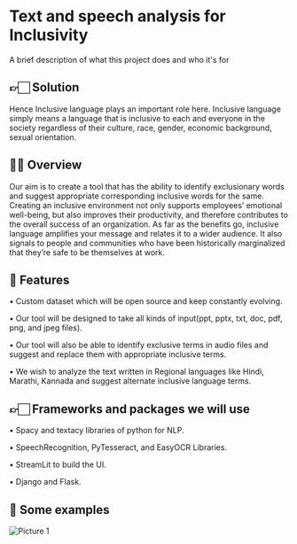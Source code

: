 <!-- # Inclusive-Language-using-Python
Check for Inclusiveness in documents
 -->
 
# Text and speech analysis for Inclusivity 

A brief description of what this project does and who it's for

## 👉🏻 Solution
Hence Inclusive language plays an important role here. Inclusive language simply means a language that is inclusive to each and everyone in the society regardless of their culture, race, gender, economic background, sexual orientation.

## 🙋🏻 Overview
Our aim is to create a tool that has the ability to identify exclusionary words and suggest appropriate corresponding inclusive words for the same. Creating an inclusive environment not only supports employees’ emotional well-being, but also improves their productivity, and therefore contributes to the overall success of an organization. As far as the benefits go, inclusive language amplifies your message and relates it to a wider audience. It also signals to people and communities who have been historically marginalized that they’re safe to be themselves at work.


## 💎 Features
•	Custom dataset which will be open source and keep constantly evolving.

•	Our tool will be designed to take all kinds of input(ppt, pptx, txt, doc, pdf, png, and jpeg files).

•	Our tool will also be able to identify exclusive terms in audio files and suggest and replace them with appropriate inclusive terms.
 
•	We wish to analyze the text written in Regional languages like Hindi, Marathi, Kannada and suggest alternate inclusive language terms.

## 👉🏻 Frameworks and packages we will use
•	Spacy and textacy libraries of python for NLP.

•	SpeechRecognition, PyTesseract, and EasyOCR Libraries.

•	StreamLit to build the UI.

•	Django and Flask.

## 📝 Some examples
![Picture 1](https://user-images.githubusercontent.com/67697564/158129069-e69db2fb-7e05-457d-b1cd-63cde4d1d9d5.jpg)

